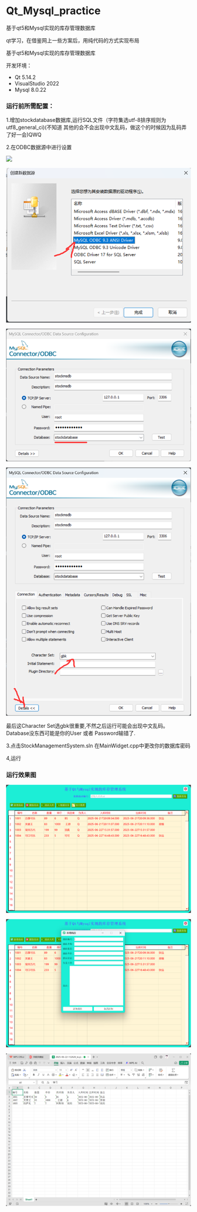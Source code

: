 # Qt_Mysql_practice
基于qt5和Mysql实现的库存管理数据库

qt学习，在借鉴网上一些方案后，用纯代码的方式实现布局

基于qt5和Mysql实现的库存管理数据库

开发环境：

- Qt 5.14.2
- VisualStudio 2022
- Mysql 8.0.22

### 运行前所需配置：

1.增加stockdatabase数据库,运行SQL文件（字符集选utf-8排序规则为utf8_general_ci)(不知道 其他的会不会出现中文乱码，做这个的时候因为乱码弄了好一会)QWQ

2.在ODBC数据源中进行设置

 ![]([https://github.com/QWSFAY/Qt_Mysql_practice/blob/main/img/1.png?raw=true)

![](https://github.com/QWSFAY/Qt_Mysql_practice/blob/main/img/2.png?raw=true)

![](https://github.com/QWSFAY/Qt_Mysql_practice/blob/main/img/3.png?raw=true)

![](https://github.com/QWSFAY/Qt_Mysql_practice/blob/main/img/4.png?raw=true)

最后这Character Set选gbk很重要,不然之后运行可能会出现中文乱码。Database没东西可能是你的User 或者 Password输错了.

3.点击StockManagementSystem.sln 在MainWidget.cpp中更改你的数据库密码

4,运行

### 运行效果图

![](https://github.com/QWSFAY/Qt_Mysql_practice/blob/main/img/5.png?raw=true)

![](https://github.com/QWSFAY/Qt_Mysql_practice/blob/main/img/6.png?raw=true)

![](https://github.com/QWSFAY/Qt_Mysql_practice/blob/main/img/7.png?raw=true)
